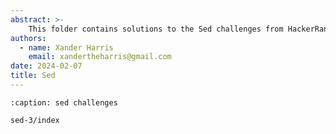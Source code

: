 ```yaml
---
abstract: >-
    This folder contains solutions to the Sed challenges from HackerRank.
authors:
  - name: Xander Harris
    email: xandertheharris@gmail.com
date: 2024-02-07
title: Sed
---
```


```{toctree}
:caption: sed challenges

sed-3/index
```
